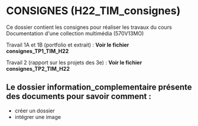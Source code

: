 # CONSIGNES (H22_TIM_consignes)

Ce dossier contient les consignes pour réaliser les travaux du cours Documentation d'une collection multimédia (570V13MO)

Travail 1A et 1B (portfolio et extrait) : **Voir le fichier consignes_TP1_TIM_H22**

Travail 2 (rapport sur les projets des 3e) : **Voir le fichier consignes_TP2_TIM_H22**

## Le dossier **information_complementaire** présente des documents pour savoir comment :
- créer un dossier
- intégrer une image
